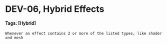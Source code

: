 # DEV-06, Hybrid Effects
#### Tags: [Hybrid]

    Whenever an effect contains 2 or more of the listed types, like shader and mesh
